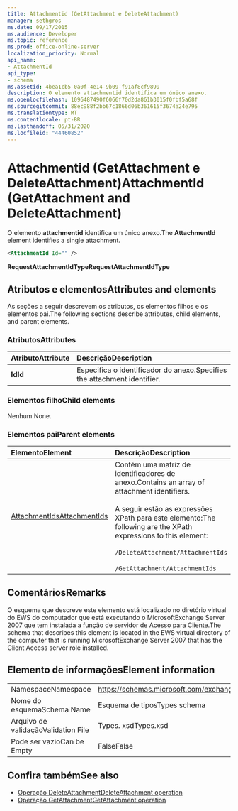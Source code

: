 ```yaml
---
title: Attachmentid (GetAttachment e DeleteAttachment)
manager: sethgros
ms.date: 09/17/2015
ms.audience: Developer
ms.topic: reference
ms.prod: office-online-server
localization_priority: Normal
api_name:
- AttachmentId
api_type:
- schema
ms.assetid: 4bea1cb5-0a0f-4e14-9b09-f91af8cf9899
description: O elemento attachmentid identifica um único anexo.
ms.openlocfilehash: 1096487490f6066f70d2da861b3015f0fbf5a68f
ms.sourcegitcommit: 88ec988f2bb67c1866d06b361615f3674a24e795
ms.translationtype: MT
ms.contentlocale: pt-BR
ms.lasthandoff: 05/31/2020
ms.locfileid: "44460852"
---
```

# <a name="attachmentid-getattachment-and-deleteattachment"></a><span data-ttu-id="3e408-103">Attachmentid (GetAttachment e DeleteAttachment)</span><span class="sxs-lookup"><span data-stu-id="3e408-103">AttachmentId (GetAttachment and DeleteAttachment)</span></span>

<span data-ttu-id="3e408-104">O elemento **attachmentid** identifica um único anexo.</span><span class="sxs-lookup"><span data-stu-id="3e408-104">The **AttachmentId** element identifies a single attachment.</span></span> 
  
```xml
<AttachmentId Id="" />
```

 <span data-ttu-id="3e408-105">**RequestAttachmentIdType**</span><span class="sxs-lookup"><span data-stu-id="3e408-105">**RequestAttachmentIdType**</span></span>
## <a name="attributes-and-elements"></a><span data-ttu-id="3e408-106">Atributos e elementos</span><span class="sxs-lookup"><span data-stu-id="3e408-106">Attributes and elements</span></span>

<span data-ttu-id="3e408-107">As seções a seguir descrevem os atributos, os elementos filhos e os elementos pai.</span><span class="sxs-lookup"><span data-stu-id="3e408-107">The following sections describe attributes, child elements, and parent elements.</span></span>
  
### <a name="attributes"></a><span data-ttu-id="3e408-108">Atributos</span><span class="sxs-lookup"><span data-stu-id="3e408-108">Attributes</span></span>

|<span data-ttu-id="3e408-109">**Atributo**</span><span class="sxs-lookup"><span data-stu-id="3e408-109">**Attribute**</span></span>|<span data-ttu-id="3e408-110">**Descrição**</span><span class="sxs-lookup"><span data-stu-id="3e408-110">**Description**</span></span>|
|:-----|:-----|
|<span data-ttu-id="3e408-111">**Id**</span><span class="sxs-lookup"><span data-stu-id="3e408-111">**Id**</span></span> <br/> |<span data-ttu-id="3e408-112">Especifica o identificador do anexo.</span><span class="sxs-lookup"><span data-stu-id="3e408-112">Specifies the attachment identifier.</span></span>  <br/> |
   
### <a name="child-elements"></a><span data-ttu-id="3e408-113">Elementos filho</span><span class="sxs-lookup"><span data-stu-id="3e408-113">Child elements</span></span>

<span data-ttu-id="3e408-114">Nenhum.</span><span class="sxs-lookup"><span data-stu-id="3e408-114">None.</span></span>
  
### <a name="parent-elements"></a><span data-ttu-id="3e408-115">Elementos pai</span><span class="sxs-lookup"><span data-stu-id="3e408-115">Parent elements</span></span>

|<span data-ttu-id="3e408-116">**Elemento**</span><span class="sxs-lookup"><span data-stu-id="3e408-116">**Element**</span></span>|<span data-ttu-id="3e408-117">**Descrição**</span><span class="sxs-lookup"><span data-stu-id="3e408-117">**Description**</span></span>|
|:-----|:-----|
|[<span data-ttu-id="3e408-118">AttachmentIds</span><span class="sxs-lookup"><span data-stu-id="3e408-118">AttachmentIds</span></span>](attachmentids.md) <br/> | <span data-ttu-id="3e408-119">Contém uma matriz de identificadores de anexo.</span><span class="sxs-lookup"><span data-stu-id="3e408-119">Contains an array of attachment identifiers.</span></span><br/><br/>  <span data-ttu-id="3e408-120">A seguir estão as expressões XPath para este elemento:</span><span class="sxs-lookup"><span data-stu-id="3e408-120">The following are the XPath expressions to this element:</span></span><br/><br/>`/DeleteAttachment/AttachmentIds`<br/><br/>`/GetAttachment/AttachmentIds` <br/> |
   
## <a name="remarks"></a><span data-ttu-id="3e408-121">Comentários</span><span class="sxs-lookup"><span data-stu-id="3e408-121">Remarks</span></span>

<span data-ttu-id="3e408-122">O esquema que descreve este elemento está localizado no diretório virtual do EWS do computador que está executando o MicrosoftExchange Server 2007 que tem instalada a função de servidor de Acesso para Cliente.</span><span class="sxs-lookup"><span data-stu-id="3e408-122">The schema that describes this element is located in the EWS virtual directory of the computer that is running MicrosoftExchange Server 2007 that has the Client Access server role installed.</span></span>
  
## <a name="element-information"></a><span data-ttu-id="3e408-123">Elemento de informações</span><span class="sxs-lookup"><span data-stu-id="3e408-123">Element information</span></span>

|||
|:-----|:-----|
|<span data-ttu-id="3e408-124">Namespace</span><span class="sxs-lookup"><span data-stu-id="3e408-124">Namespace</span></span>  <br/> |https://schemas.microsoft.com/exchange/services/2006/types  <br/> |
|<span data-ttu-id="3e408-125">Nome do esquema</span><span class="sxs-lookup"><span data-stu-id="3e408-125">Schema Name</span></span>  <br/> |<span data-ttu-id="3e408-126">Esquema de tipos</span><span class="sxs-lookup"><span data-stu-id="3e408-126">Types schema</span></span>  <br/> |
|<span data-ttu-id="3e408-127">Arquivo de validação</span><span class="sxs-lookup"><span data-stu-id="3e408-127">Validation File</span></span>  <br/> |<span data-ttu-id="3e408-128">Types. xsd</span><span class="sxs-lookup"><span data-stu-id="3e408-128">Types.xsd</span></span>  <br/> |
|<span data-ttu-id="3e408-129">Pode ser vazio</span><span class="sxs-lookup"><span data-stu-id="3e408-129">Can be Empty</span></span>  <br/> |<span data-ttu-id="3e408-130">False</span><span class="sxs-lookup"><span data-stu-id="3e408-130">False</span></span>  <br/> |
   
## <a name="see-also"></a><span data-ttu-id="3e408-131">Confira também</span><span class="sxs-lookup"><span data-stu-id="3e408-131">See also</span></span>

- [<span data-ttu-id="3e408-132">Operação DeleteAttachment</span><span class="sxs-lookup"><span data-stu-id="3e408-132">DeleteAttachment operation</span></span>](deleteattachment-operation.md)
- [<span data-ttu-id="3e408-133">Operação GetAttachment</span><span class="sxs-lookup"><span data-stu-id="3e408-133">GetAttachment operation</span></span>](getattachment-operation.md)

